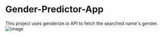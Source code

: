 # Gender-Predictor-App
This project uses genderize.io API to fetch the searched name's gender.
![image](https://user-images.githubusercontent.com/58549282/188309019-35e56bb6-06d1-474b-99b6-f1022ce04823.png)
